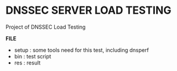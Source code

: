 # DNSSEC SERVER LOAD TESTING
Project of DNSSEC Load Testing

**FILE**
  * setup : some tools need for this test, including dnsperf
  * bin : test script
  * res : result

